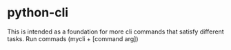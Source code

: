 # python-cli
This is intended as a foundation for more cli commands that satisfy different tasks.
Run commads (mycli + [command arg])
